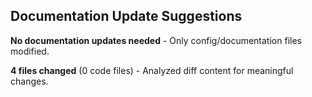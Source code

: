 ## Documentation Update Suggestions

**No documentation updates needed** - Only config/documentation files modified.

**4 files changed** (0 code files) - Analyzed diff content for meaningful changes.

